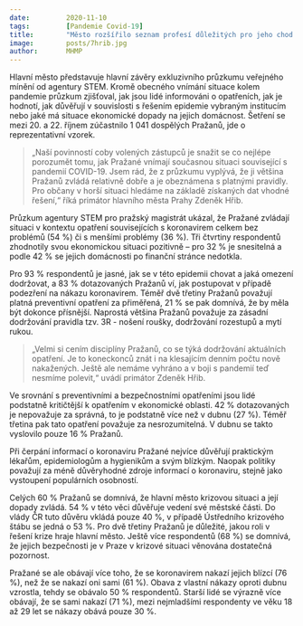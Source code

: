 ```yaml
---
date:         2020-11-10
tags:         [Pandemie Covid-19]
title:        "Město rozšířilo seznam profesí důležitých pro jeho chod. Dětem zaměstnanců bude poskytnuta péče"
image: 	      posts/7hrib.jpg
author:       MHMP
---
```


Hlavní město představuje hlavní závěry exkluzivního průzkumu veřejného mínění od agentury STEM. Kromě obecného vnímání situace kolem pandemie průzkum zjišťoval, jak jsou lidé informováni o opatřeních, jak je hodnotí, jak důvěřují v souvislosti s řešením epidemie vybraným institucím nebo jaké má situace ekonomické dopady na jejich domácnost. Šetření se mezi 20. a 22. říjnem zúčastnilo 1 041 dospělých Pražanů, jde o reprezentativní vzorek.

> „Naší povinností coby volených zástupců je snažit se co nejlépe porozumět tomu, jak Pražané vnímají současnou situaci související s pandemií COVID-19. Jsem rád, že z průzkumu vyplývá, že ji většina Pražanů zvládá relativně dobře a je obeznámena s platnými pravidly. Pro občany v horší situaci hledáme na základě získaných dat vhodné řešení,“ říká primátor hlavního města Prahy Zdeněk Hřib.

Průzkum agentury STEM pro pražský magistrát ukázal, že Pražané zvládají situaci v kontextu opatření souvisejících s koronavirem celkem bez problémů (54 %) či s menšími problémy (36 %). Tři čtvrtiny respondentů zhodnotily svou ekonomickou situaci pozitivně – pro 32 % je snesitelná a podle 42 % se jejich domácnosti po finanční stránce nedotkla. 

Pro 93 % respondentů je jasné, jak se v této epidemii chovat a jaká omezení dodržovat, a 83 % dotazovaných Pražanů ví, jak postupovat v případě podezření na nákazu koronavirem. Téměř dvě třetiny Pražanů považují platná preventivní opatření za přiměřená, 21 % se pak domnívá, že by měla být dokonce přísnější. Naprostá většina Pražanů považuje za zásadní dodržování pravidla tzv. 3R - nošení roušky, dodržování rozestupů a mytí rukou.

> „Velmi si cením disciplíny Pražanů, co se týká dodržování aktuálních opatření. Je to koneckonců znát i na klesajícím denním počtu nově nakažených. Ještě ale nemáme vyhráno a v boji s pandemií teď nesmíme polevit,“ uvádí primátor Zdeněk Hřib.

Ve srovnání s preventivními a bezpečnostními opatřeními jsou lidé podstatně kritičtější k opatřením v ekonomické oblasti. 42 % dotazovaných je nepovažuje za správná, to je podstatně více než v dubnu (27 %). Téměř třetina pak tato opatření považuje za nesrozumitelná. V dubnu se takto vyslovilo pouze 16 % Pražanů.

Při čerpání informací o koronaviru Pražané nejvíce důvěřují praktickým lékařům, epidemiologům a hygienikům a svým blízkým. Naopak politiky považují za méně důvěryhodné zdroje informací o koronaviru, stejně jako vystoupení populárních osobností. 

Celých 60 % Pražanů se domnívá, že hlavní město krizovou situaci a její dopady zvládá. 54 % v této věci důvěřuje vedení své městské části. Do vlády ČR tuto důvěru vkládá pouze 40 %, v případě Ústředního krizového štábu se jedná o 53 %. Pro dvě třetiny Pražanů je důležité, jakou roli v řešení krize hraje hlavní město. Ještě více respondentů (68 %) se domnívá, že jejich bezpečnosti je v Praze v krizové situaci věnována dostatečná pozornost. 

Pražané se ale obávají více toho, že se koronavirem nakazí jejich blízcí (76 %), než že se nakazí oni sami (61 %). Obava z vlastní nákazy oproti dubnu vzrostla, tehdy se obávalo 50 % respondentů. Starší lidé se výrazně více obávají, že se sami nakazí (71 %), mezi nejmladšími respondenty ve věku 18 až 29 let se nákazy obává pouze 30 %. 
